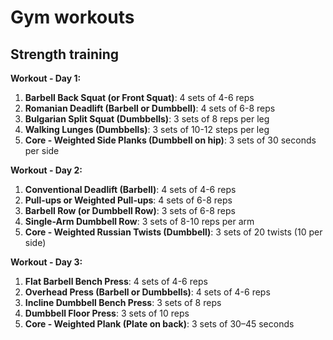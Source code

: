 
# Gym workouts 

## Strength training 

**Workout - Day 1:**

1. **Barbell Back Squat (or Front Squat)**: 4 sets of 4-6 reps
2. **Romanian Deadlift (Barbell or Dumbbell)**: 4 sets of 6-8 reps
3. **Bulgarian Split Squat (Dumbbells)**: 3 sets of 8 reps per leg
4. **Walking Lunges (Dumbbells)**: 3 sets of 10-12 steps per leg
5. **Core - Weighted Side Planks (Dumbbell on hip)**: 3 sets of 30 seconds per side

**Workout - Day 2:**

1. **Conventional Deadlift (Barbell)**: 4 sets of 4-6 reps
2. **Pull-ups or Weighted Pull-ups**: 4 sets of 6-8 reps
3. **Barbell Row (or Dumbbell Row)**: 3 sets of 6-8 reps
4. **Single-Arm Dumbbell Row**: 3 sets of 8-10 reps per arm
5. **Core - Weighted Russian Twists (Dumbbell)**: 3 sets of 20 twists (10 per side)

**Workout - Day 3:**

1. **Flat Barbell Bench Press**: 4 sets of 4-6 reps
2. **Overhead Press (Barbell or Dumbbells)**: 4 sets of 4-6 reps
3. **Incline Dumbbell Bench Press**: 3 sets of 8 reps
4. **Dumbbell Floor Press**: 3 sets of 10 reps
5. **Core - Weighted Plank (Plate on back)**: 3 sets of 30–45 seconds
